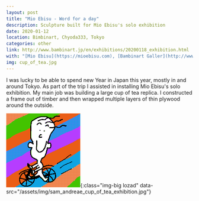 ```yaml
---
layout: post
title: "Mio Ebisu - Word for a day"
description: Sculpture built for Mio Ebisu's solo exhibition
date: 2020-01-12
location: Bimbinart, Chyoda333, Tokyo
categories: other
link: http://www.bambinart.jp/en/exhibitions/20200118_exhibition.html
with: "[Mio Ebisu](https://mioebisu.com), [Bambinart Galler](http://www.bambinart.jp) "
img: cup_of_tea.jpg
---
```


I was lucky to be able to spend new Year in Japan this year, mostly in and around Tokyo. As part of the trip I assisted in installing Mio Ebisu's solo exhibition. My main job was building a large cup of tea replica. I constructed a frame out of timber and then wrapped multiple layers of thin plywood around the outside. 

![exhibition](/assets/img/happytom.png){:class="img-big lozad" data-src="/assets/img/sam_andreae_cup_of_tea_exhibition.jpg"}
